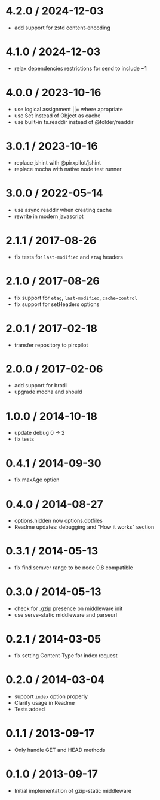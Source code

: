 
4.2.0 / 2024-12-03
==================

 * add support for zstd content-encoding

4.1.0 / 2024-12-03
==================

 * relax dependencies restrictions for send to include ~1

4.0.0 / 2023-10-16
==================

 * use logical assignment ||= where apropriate
 * use Set instead of Object as cache
 * use built-in fs.readdir instead of @folder/readdir

3.0.1 / 2023-10-16
==================

 * replace jshint with @pirxpilot/jshint
 * replace mocha with native node test runner

3.0.0 / 2022-05-14
==================

 * use async readdir when creating cache
 * rewrite in modern javascript

2.1.1 / 2017-08-26
==================

 * fix tests for `last-modified` and `etag` headers

2.1.0 / 2017-08-26
==================

 * fix support for `etag`, `last-modified`, `cache-control`
 * fix support for setHeaders options

2.0.1 / 2017-02-18
==================

 * transfer repository to pirxpilot

2.0.0 / 2017-02-06
==================

 * add support for brotli
 * upgrade mocha and should

1.0.0 / 2014-10-18
==================

 * update debug 0 -> 2
 * fix tests

0.4.1 / 2014-09-30
==================

 * fix maxAge option

0.4.0 / 2014-08-27
==================

 * options.hidden now options.dotfiles
 * Readme updates: debugging and "How it works" section

0.3.1 / 2014-05-13
==================

 * fix find semver range to be node 0.8 compatible

0.3.0 / 2014-05-13
==================

 * check for .gzip presence on middleware init
 * use serve-static middleware and parseurl

0.2.1 / 2014-03-05
==================

 * fix setting Content-Type for index request

0.2.0 / 2014-03-04
==================

 * support `index` option properly
 * Clarify usage in Readme
 * Tests added

0.1.1 / 2013-09-17 
==================

 * Only handle GET and HEAD methods

0.1.0 / 2013-09-17 
==================

 * Initial implementation of gzip-static middleware
